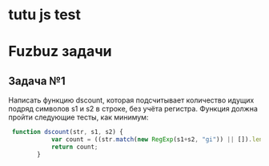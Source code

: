 # tutu js test

# Fuzbuz задачи

## Задача №1

Написать функцию dscount, которая подсчитывает количество идущих подряд символов s1 и s2 в строке, без учёта регистра.
Функция должна пройти следующие тесты, как минимум:

```js
 function dscount(str, s1, s2) {
            var count = ((str.match(new RegExp(s1+s2, "gi")) || []).length);
            return count;
        }
```
